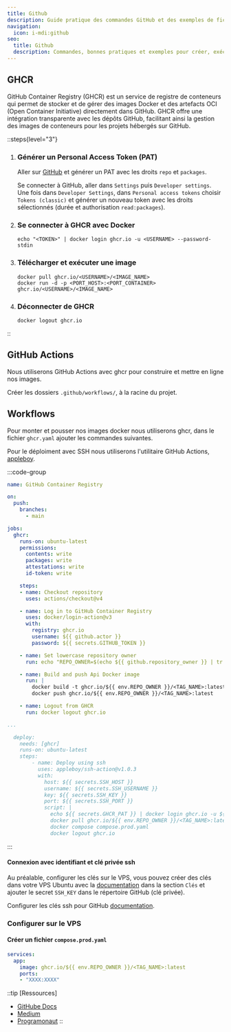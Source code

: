 ```yaml
---
title: Github
description: Guide pratique des commandes GitHub et des exemples de fichiers de configuration pour déployer des applications.
navigation:
  icon: i-mdi:github
seo:
  title: Github
  description: Commandes, bonnes pratiques et exemples pour créer, exécuter et maintenir des dépôts et des applications GitHub.
---
```


## GHCR

GitHub Container Registry (GHCR) est un service de registre de conteneurs qui permet de stocker et de gérer des images Docker et des artefacts OCI (Open Container Initiative) directement dans GitHub. GHCR offre une intégration transparente avec les dépôts GitHub, facilitant ainsi la gestion des images de conteneurs pour les projets hébergés sur GitHub.

::steps{level="3"}

1. ### Générer un Personal Access Token (PAT)

    Aller sur [GitHub](https://github.com/settings/tokens/new) et générer un PAT avec les droits `repo` et `packages`.

    Se connecter à GitHub, aller dans `Settings` puis `Developer settings`. Une fois dans `Developer Settings`, dans `Personal access tokens` choisir `Tokens (classic)` et générer un nouveau token avec les droits sélectionnés (durée et authorisation `read:packages`).

2. ### Se connecter à GHCR avec Docker

    ```shell
    echo "<TOKEN>" | docker login ghcr.io -u <USERNAME> --password-stdin
    ```

3. ### Télécharger et exécuter une image

    ```shell
    docker pull ghcr.io/<USERNAME>/<IMAGE_NAME>
    docker run -d -p <PORT_HOST>:<PORT_CONTAINER> ghcr.io/<USERNAME>/<IMAGE_NAME>
    ```

4. ### Déconnecter de GHCR

    ```shell
    docker logout ghcr.io
    ```
::

## GitHub Actions

Nous utiliserons GitHub Actions avec ghcr pour construire et mettre en ligne nos images.

Créer les dossiers `.github/workflows/`, à la racine du projet.

## Workflows

Pour monter et pousser nos images docker nous utiliserons ghcr, dans le fichier `ghcr.yaml` ajouter les commandes suivantes.

Pour le déploiment avec SSH nous utiliserons l'utilitaire GitHub Actions, [appleboy](https://github.com/appleboy/ssh-action).

:::code-group

```yaml [ghcr.yaml]
name: GitHub Container Registry 

on:
  push:
    branches:
      - main

jobs:
  ghcr:
    runs-on: ubuntu-latest
    permissions:
      contents: write
      packages: write
      attestations: write
      id-token: write

    steps:
    - name: Checkout repository
      uses: actions/checkout@v4

    - name: Log in to GitHub Container Registry
      uses: docker/login-action@v3
      with:
        registry: ghcr.io
        username: ${{ github.actor }}
        password: ${{ secrets.GITHUB_TOKEN }}

    - name: Set lowercase repository owner
      run: echo "REPO_OWNER=$(echo ${{ github.repository_owner }} | tr '[:upper:]' '[:lower:]')" >> $GITHUB_ENV

    - name: Build and push Api Docker image
      run: |
        docker build -t ghcr.io/${{ env.REPO_OWNER }}/<TAG_NAME>:latest ./<APP_CODE>
        docker push ghcr.io/${{ env.REPO_OWNER }}/<TAG_NAME>:latest

    - name: Logout from GHCR
      run: docker logout ghcr.io
```

```yaml [deploy.yaml]
...

  deploy:
    needs: [ghcr]
    runs-on: ubuntu-latest
    steps:
        - name: Deploy using ssh
          uses: appleboy/ssh-action@v1.0.3
          with:
            host: ${{ secrets.SSH_HOST }}
            username: ${{ secrets.SSH_USERNAME }}
            key: ${{ secrets.SSH_KEY }}
            port: ${{ secrets.SSH_PORT }}
            script: |
              echo ${{ secrets.GHCR_PAT }} | docker login ghcr.io -u ${{ github.REPOSITORY_OWNER }} --password-stdin
              docker pull ghcr.io/${{ env.REPO_OWNER }}/<TAG_NAME>:latest
              docker compose compose.prod.yaml
              docker logout ghcr.io
```

:::

#### Connexion avec identifiant et clé privée ssh

Au préalable, configurer les clés sur le VPS, vous pouvez créer des clés dans votre VPS Ubuntu avec la [documentation](/documentation/ssh/) dans la section `Clés` et ajouter le secret `SSH_KEY` dans le répertoire GitHub (clé privée).

Configurer les clés ssh pour GitHub [documentation](https://docs.github.com/fr/authentication/connecting-to-github-with-ssh/about-ssh).

### Configurer sur le VPS

#### Créer un fichier `compose.prod.yaml`

```yaml [compose.prod.yaml]
services:
  app:
    image: ghcr.io/${{ env.REPO_OWNER }}/<TAG_NAME>:latest
    ports:
    - "XXXX:XXXX"
```

::tip
[Ressources]
- [GitHube Docs](https://docs.github.com/fr/packages/working-with-a-github-packages-registry/working-with-the-container-registry)
- [Medium](https://medium.com/@ajay-er/automate-docker-image-deployment-to-ghcr-with-github-actions-97bb9a318d7c)
- [Programonaut](https://www.programonaut.com/how-to-deploy-a-docker-image-to-a-server-using-github-actions/)
::